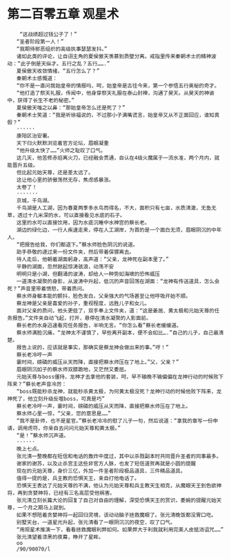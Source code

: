 # 第二百零五章 观星术
        “这战绩超过钱公子了！”
       “圣者阶段第一人！”
       “我期待邪恶组织的高级执事瑟瑟发抖。”
       诸如此类的评论，让自诩主角的夏侯傲天羡慕到质壁分离。戒指里传来秦朝术士的精神波动：“此子倒是天纵才。五行之乱？五行…….”
       夏侯傲天收敛情绪，“五行怎么了？”
       秦朝术士感慨道：
       “你不是一直问我始皇帝的情报吗，呵，始皇帝是古往今来，第一个参悟五行奥秘的奇才。
       “他打造了祭天礼服，传闻中，他身穿祭天礼服在泰山封禅，沟通了昊天。从昊天的神谕中，获得了长生不老的秘密。”
       夏侯傲天嗤之以鼻：“那始皇帝怎么还是死了？”
       秦朝术士笑道：“我是听徐福说的，不过那小子满嘴谎言，始皇帝又从不正面回应，谁知真假？”
       ······
       康阳区治安署。
       天下归火默默浏览着官方论坛，眉眼凝重
       “他升级太快了……”火师之耻叹了口气。
       这几天，他苦修赤焰离火刀，已经融会贯通，自认在4级火魔属于一流水准，两个月内，就能晋升五级。
       但比起元始天尊，还是差太远了。
       这让他心里的骄傲荡然无存，焦虑感暴涨。
       太卷了！
       ·······
       京城，千鸟湖。
       千鸟湖是人工湖，因为春夏两季多水鸟而得名，不大，面积只有七亩，水质清澈，无鱼无草，透过十几米深的水，可以直接看见水底的石子。
       这里的水可以直接饮用，因为水底沉睡中水神宫的蔡长老。
       湖边的绿化边，一行人疾速走来，停在人工湖岸，为首的是一个面白无须，眉眼阴沉的中年人。
       “把报告给我，你们都退下。”蔡水师脸色阴沉的说道。
       助手恭敬的递过来一份文件夹，然后带着保镖离去。
       待人走后，他朝着湖面躬身，高声道：“父亲，龙神死在副本里了。”
       平静的湖面，忽然掀起惊涛骇浪，动荡不安
       明明只是小湖，但翻涌的波涛，却给人一种势如海啸的恐怖威压
       一道清水凝聚的身影，从波涛中升起，低沉的声音回荡在湖面：“龙神有传送道具，怎么会死？”声音里带着愤怒，带着质问。
       蔡水师身躯本能的颤抖，脸色发白，父亲强大的气场甚至让他呼吸开始不顺。
       蔡龙神是父亲是喜爱的孙子，重视程度，远胜儿子和女儿。
       面对父亲的质问，他头更低了，双手奉上文件夹，道：“这是姜居、黄太极和元始天尊的任务报告。”文件夹自动飞起，打开，悬停在清水凝聚的人影面前。
       蔡长老的水身迅速看完任务报告，半响无言。“你怎么看”蔡长老缓缓道。
       蔡水师满脸沉痛，“龙神太不谨慎了，早些离开副本，便不会如比….”自己的儿子，自己最清楚。
       报告上说的，应该就是事实，那确实是蔡龙神会做出来的事。”哼！”
       蔡长老冷哼一声
       霎时间，磅磷的威压从天而降，直接把蔡水师压在了地上。”父，父亲？”
       眉眼阴沉如子的蔡水师双膝跪地，又茫然又委屈。
       元始天尊与boss僵持，龙神才去拿他的套装，呵，早不输晚不输偏偏在龙神行动的时候败下阵来？”蔡长老声音冷厉：
       “boss既能秒杀龙神，就能秒杀黄太极，为何黄太极没死？龙神行动的时候他败下阵来，龙神死了，他立刻升级反噬boss，可真是巧”
       蔡长老冷哼一声，霎时间，磅磷的威压从天而降，直接把蔡水师压在了地上。
       蔡水师心里一惊，“父亲，您的意思是……”
       “我不是卦师，也不是星官。”蔡长老冷冷的慰了儿子一句，然后说道：“拿我的章写一份申请，调用虎符，你亲自去问问元始天尊和黄太极。”
       “是！”蔡水师沉声道。
       ······
       晚上七点。
       张元清一整晚都在短信和电话的轰炸中度过，其中以杀戮副本时共同晋升圣者的同事最多。
       谢家的谢苏，以及止杀宫主这些非官方人脉，也发了短信道贺再就是小圆的提醒
       现在的元始天尊，身价三亿，外加一件圣者阶段极品道具，三件精品道具。
       值得一提的是，兵主教的恐惧天王，亲自打他电话了。
       恐惧天王表达了元始天尊的不满，他认为元始天尊和兵主教天生相克，从魔眼天王到色欲神将，再到贪婪神将，已经有三名高层受他祸害。
       张元清立刻长篇大论的回复了自己对自由的理解，深受恐惧天王的赏识，委婉的提醒元始天尊，一个月之期马上就到。
       如果不想陪着贪婪神将一起回归灵境，该动动脑子拯救魔眼了。张元清晚饭都没胃口吃。
       别墅天台，一道星光升起，张元清看了一眼阴沉沉的夜空，叹了口气。
       “用观星术推演一下，看看拯救魔眼利弊如何。如果弊大于利我就利用完美人皮抵消诅咒……”
       张元清望着漆黑的夜幕，睁开了星眸。
       oo
       /90/90070/l